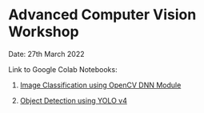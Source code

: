 # Advanced Computer Vision Workshop

Date: 27th March 2022

Link to Google Colab Notebooks:

1. [Image Classification using OpenCV DNN Module](https://colab.research.google.com/github/bigvisionai/upgrad_alumni_workshop_day2/blob/master/opencv_dnn_image_classification/OpenCV_DNN_Image_Classification.ipynb)

2. [Object Detection using YOLO v4](https://colab.research.google.com/github/bigvisionai/upgrad_alumni_workshop_day2/blob/master/opencv_dnn_object_detection/OpenCV_DNN_Object_Detection_YOLO.ipynb)
